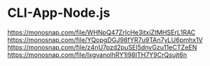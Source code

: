 # CLI-App-Node.js
https://monosnap.com/file/WHNpQ47ZrIcHe3itxiZtMHSErL1RAC
https://monosnap.com/file/YQopgDGJ98fYR7u9TAn7yLU6pmhx1V
https://monosnap.com/file/z4nU7pzd2puSEl5dnvGzu11eCTZeEN
https://monosnap.com/file/IxgvanolhRY1I98ITH7Y9CrQsujt6n